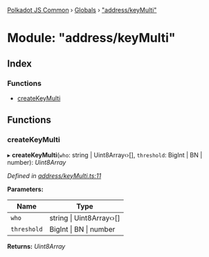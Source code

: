 [Polkadot JS Common](../README.md) › [Globals](../globals.md) › ["address/keyMulti"](_address_keymulti_.md)

# Module: "address/keyMulti"

## Index

### Functions

* [createKeyMulti](_address_keymulti_.md#createkeymulti)

## Functions

###  createKeyMulti

▸ **createKeyMulti**(`who`: string | Uint8Array‹›[], `threshold`: BigInt | BN | number): *Uint8Array*

*Defined in [address/keyMulti.ts:11](https://github.com/polkadot-js/common/blob/62ebe257/packages/util-crypto/src/address/keyMulti.ts#L11)*

**Parameters:**

Name | Type |
------ | ------ |
`who` | string &#124; Uint8Array‹›[] |
`threshold` | BigInt &#124; BN &#124; number |

**Returns:** *Uint8Array*
